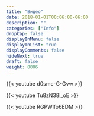 ```yaml
---
title: "Видео"
date: 2018-01-01T00:06:00-06:00
description: ""
categories: ["Info"]
dropCap: false
displayInMenu: false
displayInList: true
displayComments: false
hideNext: true
draft: false
weight: 0006
---
```


{{< youtube d0smc-G-Gvw >}}

{{< youtube Tu8zN38I_oE >}}

{{< youtube RGPWlfo6EDM >}}